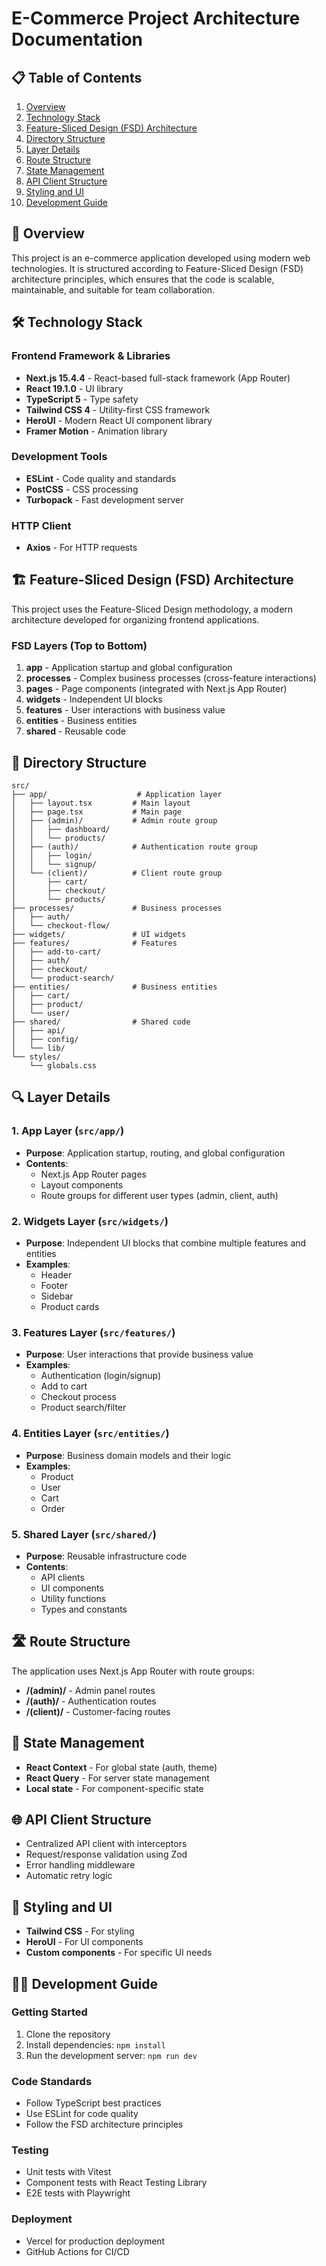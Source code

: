 # E-Commerce Project Architecture Documentation

## 📋 Table of Contents

1. [Overview](#overview)
2. [Technology Stack](#technology-stack)
3. [Feature-Sliced Design (FSD) Architecture](#feature-sliced-design-fsd-architecture)
4. [Directory Structure](#directory-structure)
5. [Layer Details](#layer-details)
6. [Route Structure](#route-structure)
7. [State Management](#state-management)
8. [API Client Structure](#api-client-structure)
9. [Styling and UI](#styling-and-ui)
10. [Development Guide](#development-guide)

## 🎯 Overview

This project is an e-commerce application developed using modern web technologies. It is structured according to Feature-Sliced Design (FSD) architecture principles, which ensures that the code is scalable, maintainable, and suitable for team collaboration.

## 🛠 Technology Stack

### Frontend Framework & Libraries

- **Next.js 15.4.4** - React-based full-stack framework (App Router)
- **React 19.1.0** - UI library
- **TypeScript 5** - Type safety
- **Tailwind CSS 4** - Utility-first CSS framework
- **HeroUI** - Modern React UI component library
- **Framer Motion** - Animation library

### Development Tools

- **ESLint** - Code quality and standards
- **PostCSS** - CSS processing
- **Turbopack** - Fast development server

### HTTP Client

- **Axios** - For HTTP requests

## 🏗 Feature-Sliced Design (FSD) Architecture

This project uses the Feature-Sliced Design methodology, a modern architecture developed for organizing frontend applications.

### FSD Layers (Top to Bottom)

1. **app** - Application startup and global configuration
2. **processes** - Complex business processes (cross-feature interactions)
3. **pages** - Page components (integrated with Next.js App Router)
4. **widgets** - Independent UI blocks
5. **features** - User interactions with business value
6. **entities** - Business entities
7. **shared** - Reusable code

## 📁 Directory Structure

```
src/
├── app/                    # Application layer
│   ├── layout.tsx         # Main layout
│   ├── page.tsx           # Main page
│   ├── (admin)/           # Admin route group
│   │   ├── dashboard/
│   │   └── products/
│   ├── (auth)/            # Authentication route group
│   │   ├── login/
│   │   └── signup/
│   └── (client)/          # Client route group
│       ├── cart/
│       ├── checkout/
│       └── products/
├── processes/             # Business processes
│   ├── auth/
│   └── checkout-flow/
├── widgets/               # UI widgets
├── features/              # Features
│   ├── add-to-cart/
│   ├── auth/
│   ├── checkout/
│   └── product-search/
├── entities/              # Business entities
│   ├── cart/
│   ├── product/
│   └── user/
├── shared/                # Shared code
│   ├── api/
│   ├── config/
│   └── lib/
└── styles/
    └── globals.css
```

## 🔍 Layer Details

### 1. App Layer (`src/app/`)

- **Purpose**: Application startup, routing, and global configuration
- **Contents**:
    - Next.js App Router pages
    - Layout components
    - Route groups for different user types (admin, client, auth)

### 2. Widgets Layer (`src/widgets/`)

- **Purpose**: Independent UI blocks that combine multiple features and entities
- **Examples**:
    - Header
    - Footer
    - Sidebar
    - Product cards

### 3. Features Layer (`src/features/`)

- **Purpose**: User interactions that provide business value
- **Examples**:
    - Authentication (login/signup)
    - Add to cart
    - Checkout process
    - Product search/filter

### 4. Entities Layer (`src/entities/`)

- **Purpose**: Business domain models and their logic
- **Examples**:
    - Product
    - User
    - Cart
    - Order

### 5. Shared Layer (`src/shared/`)

- **Purpose**: Reusable infrastructure code
- **Contents**:
    - API clients
    - UI components
    - Utility functions
    - Types and constants

## 🛣 Route Structure

The application uses Next.js App Router with route groups:

- **/(admin)/** - Admin panel routes
- **/(auth)/** - Authentication routes
- **/(client)/** - Customer-facing routes

## 🧠 State Management

- **React Context** - For global state (auth, theme)
- **React Query** - For server state management
- **Local state** - For component-specific state

## 🌐 API Client Structure

- Centralized API client with interceptors
- Request/response validation using Zod
- Error handling middleware
- Automatic retry logic

## 🎨 Styling and UI

- **Tailwind CSS** - For styling
- **HeroUI** - For UI components
- **Custom components** - For specific UI needs

## 👨‍💻 Development Guide

### Getting Started

1. Clone the repository
2. Install dependencies: `npm install`
3. Run the development server: `npm run dev`

### Code Standards

- Follow TypeScript best practices
- Use ESLint for code quality
- Follow the FSD architecture principles

### Testing

- Unit tests with Vitest
- Component tests with React Testing Library
- E2E tests with Playwright

### Deployment

- Vercel for production deployment
- GitHub Actions for CI/CD
